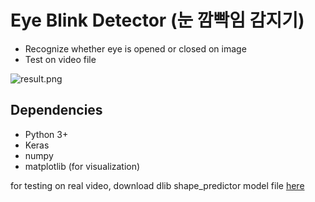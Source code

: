 # Eye Blink Detector (눈 깜빡임 감지기)

- Recognize whether eye is opened or closed on image
- Test on video file

![result.png](https://github.com/kairess/eye_blink_detector/raw/master/videos/result.gif)

## Dependencies
- Python 3+
- Keras
- numpy
- matplotlib (for visualization)
  
for testing on real video, download dlib shape_predictor model file [here](https://github.com/davisking/dlib-models/blob/master/shape_predictor_68_face_landmarks.dat.bz2)
